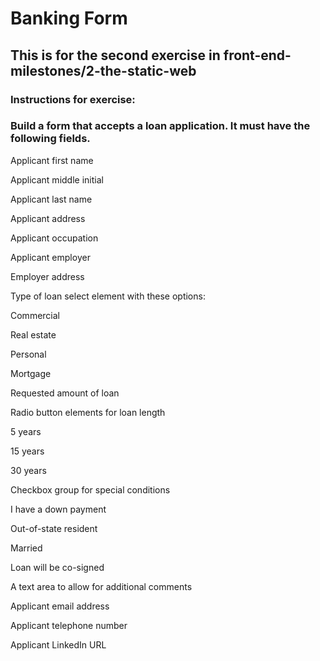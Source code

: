 # Banking Form


## This is for the second exercise in front-end-milestones/2-the-static-web

### Instructions for exercise:

### Build a form that accepts a loan application. It must have the following fields.

Applicant first name

Applicant middle initial

Applicant last name

Applicant address

Applicant occupation

Applicant employer

Employer address

Type of loan select element with these options:

Commercial

Real estate

Personal

Mortgage

Requested amount of loan

Radio button elements for loan length

5 years

15 years

30 years

Checkbox group for special conditions

I have a down payment

Out-of-state resident

Married

Loan will be co-signed

A text area to allow for additional comments

Applicant email address

Applicant telephone number

Applicant LinkedIn URL

